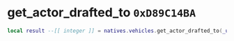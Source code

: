 # get_actor_drafted_to `0xD89C14BA`

```lua
local result --[[ integer ]] = natives.vehicles.get_actor_drafted_to(_unk0 --[[ integer ]])
```